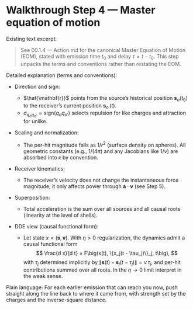 # Walkthrough Step 4 — Master equation of motion

Existing text excerpt:
> See 00.1.4 — Action.md for the canonical Master Equation of Motion (EOM), stated with emission time $t_0$ and delay $\tau=t-t_0$. This step unpacks the terms and conventions rather than restating the EOM.

Detailed explanation (terms and conventions):

- Direction and sign:
  - $\hat{\mathbf{r}}$ points from the source’s historical position $\mathbf{s}_o(t_0)$ to the receiver’s current position $\mathbf{s}_{o'}(t)$.
  - $\sigma_{q_o q_{o'}}=\mathrm{sign}(q_o q_{o'})$ selects repulsion for like charges and attraction for unlike.

- Scaling and normalization:
  - The per-hit magnitude falls as $1/r^2$ (surface density on spheres). All geometric constants (e.g., $1/(4\pi)$ and any Jacobians like $1/v$) are absorbed into $\kappa$ by convention.

- Receiver kinematics:
  - The receiver’s velocity does not change the instantaneous force magnitude; it only affects power through $\mathbf{a}\cdot\mathbf{v}$ (see Step 5).

- Superposition:
  - Total acceleration is the sum over all sources and all causal roots (linearity at the level of shells).

- DDE view (causal functional form):
  - Let state $x = (\mathbf{s}, \mathbf{v})$. With $\eta>0$ regularization, the dynamics admit a causal functional form
    $$
    \frac{d x}{d t} = F\big(x(t), \{x_j(t - \tau_j)\}_j, t\big),
    $$
    with $\tau_j$ determined implicitly by $\|\mathbf{s}(t) - \mathbf{s}_j(t - \tau_j)\| = v\,\tau_j$, and per-hit contributions summed over all roots. In the $\eta\to 0$ limit interpret in the weak sense.

Plain language: For each earlier emission that can reach you now, push straight along the line back to where it came from, with strength set by the charges and the inverse-square distance.
